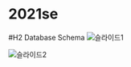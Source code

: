 # 2021se

#H2 Database Schema
![슬라이드1](https://user-images.githubusercontent.com/28949166/114647559-435ee300-9d18-11eb-83fd-4b7f7372082a.JPG)

![슬라이드2](https://user-images.githubusercontent.com/28949166/114647574-48bc2d80-9d18-11eb-850a-e25b8d02af06.JPG)
